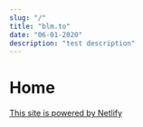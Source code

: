 ```yaml
---
slug: "/"
title: "blm.to"
date: "06-01-2020"
description: "test description"
---
```

# Home

[This site is powered by Netlify](https://www.netlify.com)

